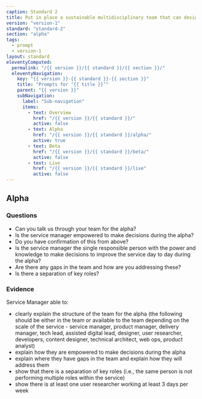 ```yaml
---
caption: Standard 2
title: Put in place a sustainable multidisciplinary team that can design, build and operate the service, led by a suitably skilled and senior service manager with decision-making responsibility.
version: "version-1"
standard: "standard-2"
section: "alpha"
tags:
  - prompt
  - version-1
layout: standard
eleventyComputed:
  permalink: "/{{ version }}/{{ standard }}/{{ section }}/"
  eleventyNavigation:
    key: "{{ version }}-{{ standard }}-{{ section }}"
    title: "Prompts for ‘{{ title }}’"
    parent: "{{ version }}"
    subNavigation:
      label: "Sub-navigation"
      items:
        - text: Overview
          href: "/{{ version }}/{{ standard }}/"
          active: false
        - text: Alpha
          href: "/{{ version }}/{{ standard }}/alpha/"
          active: true
        - text: Beta
          href: "/{{ version }}/{{ standard }}/beta/"
          active: false
        - text: Live
          href: "/{{ version }}/{{ standard }}/live"
          active: false
---
```


## Alpha

### Questions

- Can you talk us through your team for the alpha?
- Is the service manager empowered to make decisions during the alpha?
- Do you have confirmation of this from above?
- Is the service manager the single responsible person with the power and knowledge to make decisions to improve the service day to day during the alpha?
- Are there any gaps in the team and how are you addressing these?
- Is there a separation of key roles?

### Evidence

Service Manager able to:

- clearly explain the structure of the team for the alpha (the following should be either in the team or available to the team depending on the scale of the service - service manager, product manager, delivery manager, tech lead, assisted digital lead, designer, user researcher, developers, content designer, technical architect, web ops, product analyst)
- explain how they are empowered to make decisions during the alpha
- explain where they have gaps in the team and explain how they will address them
- show that there is a separation of key roles (i.e., the same person is not performing multiple roles within the service)
- show there is at least one user researcher working at least 3 days per week
